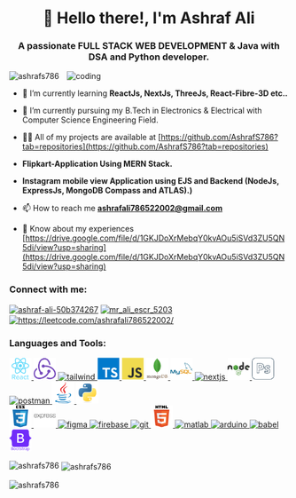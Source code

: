 

<h1 align="center">👋 Hello there!, I'm Ashraf Ali</h1>
<h3 align="center">A passionate FULL STACK WEB DEVELOPMENT & Java with DSA and Python developer. </h3>


<img align="right" alt="coding" width="400" src="https://imgs.search.brave.com/0UyKyeMZHiFhuuWl-Vr0qMb25UkDMMSLJS76v78vUx4/rs:fit:860:0:0/g:ce/aHR0cHM6Ly9tZWRp/YTMuZ2lwaHkuY29t/L21lZGlhL3YxLlky/bGtQVGM1TUdJM05q/RXhkM05qWTJabmIy/cHhkM1ZrTUdOcmFI/QnhkVzl2ZUhSME9U/QnVaemxuT0RKdmRY/TmxjR1Y1TkNabGNE/MTJNVjluYVdaelgz/TmxZWEpqYUNaamRE/MW4vYkdnc2M1bVdv/cnlmZ0tCeDF1L2dp/cGh5LmdpZg.gif">


<p align="left"> <img src="https://komarev.com/ghpvc/?username=ashrafs786&label=Profile%20views&color=0e75b6&style=flat" alt="ashrafs786" /> </p>

- 🌱 I’m currently learning **ReactJs, NextJs, ThreeJs, React-Fibre-3D etc..**

- 🔭 I’m currently pursuing my B.Tech in Electronics & Electrical with Computer Science Engineering Field. 

- 👨‍💻 All of my projects are available at [https://github.com/AshrafS786?tab=repositories](https://github.com/AshrafS786?tab=repositories)
- **Flipkart-Application Using MERN Stack.**
- **Instagram mobile view Application using EJS and Backend (NodeJs, ExpressJs, MongoDB Compass and ATLAS).)**

- 📫 How to reach me **ashrafali786522002@gmail.com**

- 📄 Know about my experiences [https://drive.google.com/file/d/1GKJDoXrMebqY0kvAOu5iSVd3ZU5QN5di/view?usp=sharing](https://drive.google.com/file/d/1GKJDoXrMebqY0kvAOu5iSVd3ZU5QN5di/view?usp=sharing)

<h3 align="left">Connect with me:</h3>
<p align="left">
<a href="https://linkedin.com/in/ashraf-ali-50b374267" target="blank"><img align="center" src="https://raw.githubusercontent.com/rahuldkjain/github-profile-readme-generator/master/src/images/icons/Social/linked-in-alt.svg" alt="ashraf-ali-50b374267" height="30" width="40" /></a>
<a href="https://instagram.com/mr_ali_escr_5203" target="blank"><img align="center" src="https://raw.githubusercontent.com/rahuldkjain/github-profile-readme-generator/master/src/images/icons/Social/instagram.svg" alt="mr_ali_escr_5203" height="30" width="40" /></a>
<a href="https://www.leetcode.com/https://leetcode.com/ashrafali786522002/" target="blank"><img align="center" src="https://raw.githubusercontent.com/rahuldkjain/github-profile-readme-generator/master/src/images/icons/Social/leet-code.svg" alt="https://leetcode.com/ashrafali786522002/" height="30" width="40" /></a>

 <h3 align="left">Languages and Tools:</h3>
 
<p align="left"> <a href="https://reactjs.org/" target="_blank" rel="noreferrer"> <img src="https://raw.githubusercontent.com/devicons/devicon/master/icons/react/react-original-wordmark.svg" alt="react" width="40" height="40"/> </a> <a href="https://redux.js.org" target="_blank" rel="noreferrer"> <img src="https://raw.githubusercontent.com/devicons/devicon/master/icons/redux/redux-original.svg" alt="redux" width="40" height="40"/> </a> <a href="https://tailwindcss.com/" target="_blank" rel="noreferrer"> <img src="https://www.vectorlogo.zone/logos/tailwindcss/tailwindcss-icon.svg" alt="tailwind" width="40" height="40"/> </a> <a href="https://www.typescriptlang.org/" target="_blank" rel="noreferrer"> <img src="https://raw.githubusercontent.com/devicons/devicon/master/icons/typescript/typescript-original.svg" alt="typescript" width="40" height="40"/> </a> <a href="https://developer.mozilla.org/en-US/docs/Web/JavaScript" target="_blank" rel="noreferrer"> <img src="https://raw.githubusercontent.com/devicons/devicon/master/icons/javascript/javascript-original.svg" alt="javascript" width="40" height="40"/> </a> <a href="https://www.mongodb.com/" target="_blank" rel="noreferrer"> <img src="https://raw.githubusercontent.com/devicons/devicon/master/icons/mongodb/mongodb-original-wordmark.svg" alt="mongodb" width="40" height="40"/> </a> <a href="https://www.mysql.com/" target="_blank" rel="noreferrer"> <img src="https://raw.githubusercontent.com/devicons/devicon/master/icons/mysql/mysql-original-wordmark.svg" alt="mysql" width="40" height="40"/> </a> <a href="https://nextjs.org/" target="_blank" rel="noreferrer"> <img src="https://cdn.worldvectorlogo.com/logos/nextjs-2.svg" alt="nextjs" width="40" height="40"/> </a> <a href="https://nodejs.org" target="_blank" rel="noreferrer"> <img src="https://raw.githubusercontent.com/devicons/devicon/master/icons/nodejs/nodejs-original-wordmark.svg" alt="nodejs" width="40" height="40"/> </a> <a href="https://www.photoshop.com/en" target="_blank" rel="noreferrer"> <img src="https://raw.githubusercontent.com/devicons/devicon/master/icons/photoshop/photoshop-line.svg" alt="photoshop" width="40" height="40"/> </a> <a href="https://postman.com" target="_blank" rel="noreferrer"> <img src="https://www.vectorlogo.zone/logos/getpostman/getpostman-icon.svg" alt="postman" width="40" height="40"/> </a>  <a href="https://www.java.com" target="_blank" rel="noreferrer"> <img src="https://raw.githubusercontent.com/devicons/devicon/master/icons/java/java-original.svg" alt="java" width="40" height="40"/> </a> <a href="https://www.python.org" target="_blank" rel="noreferrer"> <img src="https://raw.githubusercontent.com/devicons/devicon/master/icons/python/python-original.svg" alt="python" width="40" height="40"/> </a> <br> <a href="https://www.w3schools.com/css/" target="_blank" rel="noreferrer"> <img src="https://raw.githubusercontent.com/devicons/devicon/master/icons/css3/css3-original-wordmark.svg" alt="css3" width="40" height="40"/> </a> <a href="https://expressjs.com" target="_blank" rel="noreferrer"> <img src="https://raw.githubusercontent.com/devicons/devicon/master/icons/express/express-original-wordmark.svg" alt="express" width="40" height="40"/> </a> <a href="https://www.figma.com/" target="_blank" rel="noreferrer"> <img src="https://www.vectorlogo.zone/logos/figma/figma-icon.svg" alt="figma" width="40" height="40"/> </a> <a href="https://firebase.google.com/" target="_blank" rel="noreferrer"> <img src="https://www.vectorlogo.zone/logos/firebase/firebase-icon.svg" alt="firebase" width="40" height="40"/> </a> <a href="https://git-scm.com/" target="_blank" rel="noreferrer"> <img src="https://www.vectorlogo.zone/logos/git-scm/git-scm-icon.svg" alt="git" width="40" height="40"/> </a> <a href="https://www.w3.org/html/" target="_blank" rel="noreferrer"> <img src="https://raw.githubusercontent.com/devicons/devicon/master/icons/html5/html5-original-wordmark.svg" alt="html5" width="40" height="40"/> </a> <a href="https://www.mathworks.com/" target="_blank" rel="noreferrer"> <img src="https://upload.wikimedia.org/wikipedia/commons/2/21/Matlab_Logo.png" alt="matlab" width="40" height="40"/> </a> <a href="https://www.arduino.cc/" target="_blank" rel="noreferrer"> <img src="https://cdn.worldvectorlogo.com/logos/arduino-1.svg" alt="arduino" width="40" height="40"/> </a> <a href="https://babeljs.io/" target="_blank" rel="noreferrer"> <img src="https://www.vectorlogo.zone/logos/babeljs/babeljs-icon.svg" alt="babel" width="40" height="40"/> </a> <a href="https://getbootstrap.com" target="_blank" rel="noreferrer"> <img src="https://raw.githubusercontent.com/devicons/devicon/master/icons/bootstrap/bootstrap-plain-wordmark.svg" alt="bootstrap" width="40" height="40"/> </a> </p>
</p>


<p><img align="left" src="https://github-readme-stats.vercel.app/api/top-langs?username=ashrafs786&show_icons=true&locale=en&layout=compact" alt="ashrafs786" /></p>

<p>&nbsp;<img align="center" src="https://github-readme-stats.vercel.app/api?username=ashrafs786&show_icons=true&locale=en" alt="ashrafs786" /></p>

<p><img align="center" src="https://github-readme-streak-stats.herokuapp.com/?user=ashrafs786&" alt="ashrafs786" /></p>
